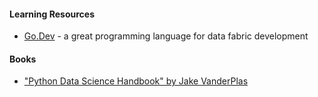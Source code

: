 #### Learning Resources

- [Go.Dev](https://go.dev) - a great programming language for data fabric development

#### Books

- ["Python Data Science Handbook" by Jake VanderPlas](https://jakevdp.github.io/PythonDataScienceHandbook)

